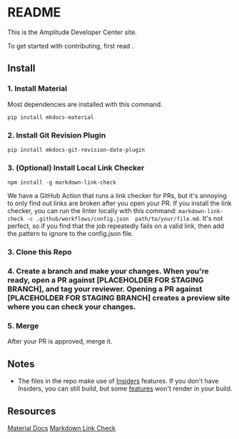 # README

This is the Amplitude Developer Center site. 

To get started with contributing, first read <PLACEHOLDER FOR DOCS>.

## Install 

### 1. Install Material

Most dependencies are installed with this command. 

`pip install mkdocs-material`

### 2. Install Git Revision Plugin

`pip install mkdocs-git-revision-date-plugin`
  
### 3. (Optional) Install Local Link Checker
   
`npm install -g markdown-link-check`
  
  We have a GitHub Action that runs a link checker for PRs, but it's annoying to only find out links are broken after you open your PR. If you install the link checker, you can run the linter locally with this command: `markdown-link-check -c .github/workflows/config.json  path/to/your/file.md`. It's not perfect, so if you find that the job repeatedly fails on a valid link, then add the pattern to ignore to the config.json file. 

### 3. Clone this Repo
  
### 4. Create a branch and make your changes. When you're ready, open a PR against [PLACEHOLDER FOR STAGING BRANCH], and tag your reviewer. Opening a PR against [PLACEHOLDER FOR STAGING BRANCH] creates a preview site where you can check your changes. 

### 5. Merge
  
After your PR is approved, merge it. 


## Notes
- The files in the repo make use of [Insiders](https://squidfunk.github.io/mkdocs-material/insiders/) features. If you don't have Insiders, you can still build, but some [features](https://squidfunk.github.io/mkdocs-material/insiders/#available-features) won't render in your build. 


## Resources 
[Material Docs](https://squidfunk.github.io/mkdocs-material/)
[Markdown Link Check](https://github.com/tcort/markdown-link-check)
